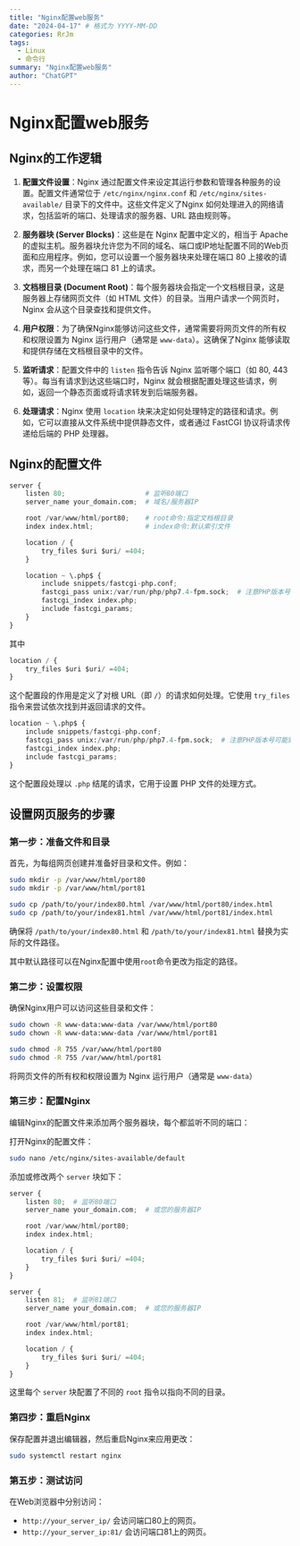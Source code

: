 ```yaml
---
title: "Nginx配置web服务"
date: "2024-04-17" # 格式为 YYYY-MM-DD
categories: RrJm
tags:
  - Linux
  - 命令行
summary: "Nginx配置web服务"
author: "ChatGPT"
---
```


# Nginx配置web服务
## Nginx的工作逻辑

1. **配置文件设置**：Nginx 通过配置文件来设定其运行参数和管理各种服务的设置。配置文件通常位于 `/etc/nginx/nginx.conf` 和 `/etc/nginx/sites-available/` 目录下的文件中。这些文件定义了Nginx 如何处理进入的网络请求，包括监听的端口、处理请求的服务器、URL 路由规则等。

2. **服务器块 (Server Blocks)**：这些是在 Nginx 配置中定义的，相当于 Apache 的虚拟主机。服务器块允许您为不同的域名、端口或IP地址配置不同的Web页面和应用程序。例如，您可以设置一个服务器块来处理在端口 80 上接收的请求，而另一个处理在端口 81 上的请求。

3. **文档根目录 (Document Root)**：每个服务器块会指定一个文档根目录，这是服务器上存储网页文件（如 HTML 文件）的目录。当用户请求一个网页时，Nginx 会从这个目录查找和提供文件。

4. **用户权限**：为了确保Nginx能够访问这些文件，通常需要将网页文件的所有权和权限设置为 Nginx 运行用户（通常是 `www-data`）。这确保了Nginx 能够读取和提供存储在文档根目录中的文件。

5. **监听请求**：配置文件中的 `listen` 指令告诉 Nginx 监听哪个端口（如 80, 443 等）。每当有请求到达这些端口时，Nginx 就会根据配置处理这些请求，例如，返回一个静态页面或将请求转发到后端服务器。

6. **处理请求**：Nginx 使用 `location` 块来决定如何处理特定的路径和请求。例如，它可以直接从文件系统中提供静态文件，或者通过 FastCGI 协议将请求传递给后端的 PHP 处理器。

## Nginx的配置文件
``` py
server {
    listen 80;                    # 监听80端口
    server_name your_domain.com;  # 域名/服务器IP

    root /var/www/html/port80;    # root命令:指定文档根目录
    index index.html;             # index命令:默认索引文件

    location / {
        try_files $uri $uri/ =404;
    }

    location ~ \.php$ {
        include snippets/fastcgi-php.conf;
        fastcgi_pass unix:/var/run/php/php7.4-fpm.sock;  # 注意PHP版本号可能需要调整
        fastcgi_index index.php;
        include fastcgi_params;
    }
}
```
其中

```py
location / {
    try_files $uri $uri/ =404;
}
```

这个配置段的作用是定义了对根 URL（即 `/`）的请求如何处理。它使用 `try_files` 指令来尝试依次找到并返回请求的文件。

```py
location ~ \.php$ {
    include snippets/fastcgi-php.conf;
    fastcgi_pass unix:/var/run/php/php7.4-fpm.sock;  # 注意PHP版本号可能需要调整
    fastcgi_index index.php;
    include fastcgi_params;
}
```

这个配置段处理以 `.php` 结尾的请求，它用于设置 PHP 文件的处理方式。


## 设置网页服务的步骤

### 第一步：准备文件和目录

首先，为每组网页创建并准备好目录和文件。例如：

```bash
sudo mkdir -p /var/www/html/port80
sudo mkdir -p /var/www/html/port81

sudo cp /path/to/your/index80.html /var/www/html/port80/index.html
sudo cp /path/to/your/index81.html /var/www/html/port81/index.html
```

确保将 `/path/to/your/index80.html` 和 `/path/to/your/index81.html` 替换为实际的文件路径。

其中默认路径可以在Nginx配置中使用`root`命令更改为指定的路径。

### 第二步：设置权限

确保Nginx用户可以访问这些目录和文件：

```bash
sudo chown -R www-data:www-data /var/www/html/port80
sudo chown -R www-data:www-data /var/www/html/port81

sudo chmod -R 755 /var/www/html/port80
sudo chmod -R 755 /var/www/html/port81
```

将网页文件的所有权和权限设置为 Nginx 运行用户（通常是 `www-data`）

### 第三步：配置Nginx

编辑Nginx的配置文件来添加两个服务器块，每个都监听不同的端口：

打开Nginx的配置文件：

```bash
sudo nano /etc/nginx/sites-available/default
```

添加或修改两个 `server` 块如下：

```py
server {
    listen 80;  # 监听80端口
    server_name your_domain.com;  # 或您的服务器IP

    root /var/www/html/port80;
    index index.html;

    location / {
        try_files $uri $uri/ =404;
    }
}

server {
    listen 81;  # 监听81端口
    server_name your_domain.com;  # 或您的服务器IP

    root /var/www/html/port81;
    index index.html;

    location / {
        try_files $uri $uri/ =404;
    }
}
```

这里每个 `server` 块配置了不同的 `root` 指令以指向不同的目录。

### 第四步：重启Nginx

保存配置并退出编辑器，然后重启Nginx来应用更改：

```bash
sudo systemctl restart nginx
```

### 第五步：测试访问

在Web浏览器中分别访问：

- `http://your_server_ip/` 会访问端口80上的网页。
- `http://your_server_ip:81/` 会访问端口81上的网页。
